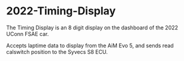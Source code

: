# 2022-Timing-Display

The Timing Display is an 8 digit display on the dashboard of the 2022 UConn FSAE car.

Accepts laptime data to display from the AiM Evo 5, and sends read calswitch position to the Syvecs S8 ECU.
